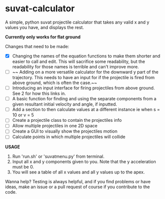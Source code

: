 # suvat-calculator
A simple, python suvat projectile calculator that takes any valid x and y values you have, and displays the rest.

**Currently only works for flat ground**

Changes that need to be made:

- [x] Changing the names of the equation functions to make them shorter and easier to call and edit. This will sacrifice some readability, but the readability for those names is terrible and can't improve more.
- [ ] ~~ Adding on a more versatile calculator for the downward y part of the trajectory. This needs to have an input for if the projectile is fired from above ground, which is often the case.~~
- [ ] Introducing an input interface for firing projectiles from above ground. See 2 for how this links in.
- [ ] A basic function for finding and using the separate components from a given resultant initial velocity and angle, if inputted.
- [ ] Add a section to then calculate values at a different instance ie when s = 10 or v = 5
- [ ] Create a projectile class to contain the projectiles info
- [ ] Allow multiple projectiles in one 2D space
- [ ] Create a GUI to visually show the projectiles motion
- [ ] Calculate points in which multiple projectiles will collide

**USAGE** 

1. Run 'run.sh' or 'suvatmenu.py' from terminal.
2. Input all x and y components given to you. Note that the y acceleration must be 0.
3. You will see a table of all x values and all y values up to the apex.

Wanna help? Testing is always helpful, and if you find problems or have ideas, make an issue or a pull request of course if you contribute to the code.
